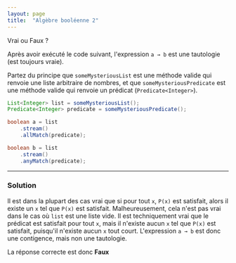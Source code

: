 ```yaml
---
layout: page
title:  "Algèbre booléenne 2"
---
```


Vrai ou Faux ?

Après avoir exécuté le code suivant, l'expression `a → b` est une tautologie (est toujours vraie).

Partez du principe que `someMysteriousList` est une méthode valide qui renvoie une liste arbitraire de nombres, et que `someMysteriousPredicate` est une méthode valide qui renvoie un prédicat (`Predicate<Integer>`).

```java
List<Integer> list = someMysteriousList();
Predicate<Integer> predicate = someMysteriousPredicate();

boolean a = list
    .stream()
    .allMatch(predicate);

boolean b = list
    .stream()
    .anyMatch(predicate);
```

***

### Solution

Il est dans la plupart des cas vrai que si pour tout `x`, `P(x)` est satisfait, alors il existe un `x` tel que `P(x)` est satisfait. Malheureusement, cela n'est pas vrai dans le cas où `list` est une liste vide. Il est techniquement vrai que le prédicat est satisfait pour tout `x`, mais il n'existe aucun `x` tel que `P(x)` est satisfait, puisqu'il n'existe aucun `x` tout court. L'expression `a → b` est donc une contigence, mais non une tautologie. 

La réponse correcte est donc **Faux**